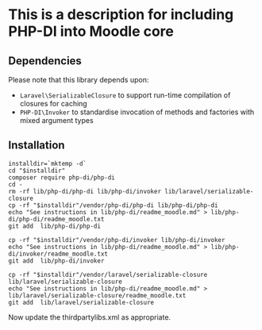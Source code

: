 # This is a description for including PHP-DI into Moodle core

## Dependencies

Please note that this library depends upon:

- `Laravel\SerializableClosure` to support run-time compilation of closures for caching
- `PHP-DI\Invoker` to standardise invocation of methods and factories with mixed argument types

## Installation

```
installdir=`mktemp -d`
cd "$installdir"
composer require php-di/php-di
cd -
rm -rf lib/php-di/php-di lib/php-di/invoker lib/laravel/serializable-closure
cp -rf "$installdir"/vendor/php-di/php-di lib/php-di/php-di
echo "See instructions in lib/php-di/readme_moodle.md" > lib/php-di/php-di/readme_moodle.txt
git add  lib/php-di/php-di

cp -rf "$installdir"/vendor/php-di/invoker lib/php-di/invoker
echo "See instructions in lib/php-di/readme_moodle.md" > lib/php-di/invoker/readme_moodle.txt
git add  lib/php-di/invoker

cp -rf "$installdir"/vendor/laravel/serializable-closure lib/laravel/serializable-closure
echo "See instructions in lib/php-di/readme_moodle.md" > lib/laravel/serializable-closure/readme_moodle.txt
git add  lib/laravel/serializable-closure
```

Now update the thirdpartylibs.xml as appropriate.
